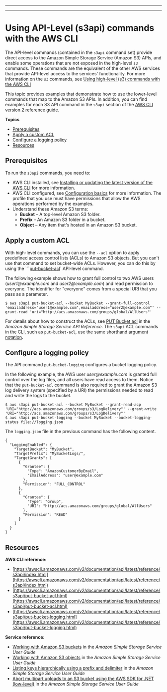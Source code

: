 --------

--------

# Using API\-Level \(s3api\) commands with the AWS CLI<a name="cli-services-s3-apicommands"></a>

The API\-level commands \(contained in the `s3api` command set\) provide direct access to the Amazon Simple Storage Service \(Amazon S3\) APIs, and enable some operations that are not exposed in the high\-level `s3` commands\. These commands are the equivalent of the other AWS services that provide API\-level access to the services' functionality\. For more information on the `s3` commands, see [Using high\-level \(s3\) commands with the AWS CLI](cli-services-s3-commands.md)

This topic provides examples that demonstrate how to use the lower\-level commands that map to the Amazon S3 APIs\. In addition, you can find examples for each S3 API command in the `s3api` section of the [AWS CLI version 2 reference guide](https://awscli.amazonaws.com/v2/documentation/api/latest/reference/s3api/index.html)\.

**Topics**
+ [Prerequisites](#cli-services-s3-apicommands-prereqs)
+ [Apply a custom ACL](#cli-services-s3-apicommands-acls)
+ [Configure a logging policy](#cli-services-s3-apicommands-logpol)
+ [Resources](#cli-services-s3-apicommands-resources)

## Prerequisites<a name="cli-services-s3-apicommands-prereqs"></a>

To run the `s3api` commands, you need to:
+ AWS CLI installed, see [Installing or updating the latest version of the AWS CLI](getting-started-install.md) for more information\.
+ AWS CLI configured, see [Configuration basics](cli-configure-quickstart.md) for more information\. The profile that you use must have permissions that allow the AWS operations performed by the examples\.
+ Understand these Amazon S3 terms:
  + **Bucket** – A top\-level Amazon S3 folder\.
  + **Prefix** – An Amazon S3 folder in a bucket\.
  + **Object** – Any item that's hosted in an Amazon S3 bucket\.

## Apply a custom ACL<a name="cli-services-s3-apicommands-acls"></a>

With high\-level commands, you can use the `--acl` option to apply predefined access control lists \(ACLs\) to Amazon S3 objects\. But you can't use that command to set bucket\-wide ACLs\. However, you can do this by using the ```[put\-bucket\-acl](https://awscli.amazonaws.com/v2/documentation/api/latest/reference/s3api/put-bucket-acl.html)` API\-level command\. 

The following example shows how to grant full control to two AWS users \(*user1@example\.com* and *user2@example\.com*\) and read permission to everyone\. The identifier for "everyone" comes from a special URI that you pass as a parameter\.

```
$ aws s3api put-bucket-acl --bucket MyBucket --grant-full-control 'emailaddress="user1@example.com",emailaddress="user2@example.com"' --grant-read 'uri="http://acs.amazonaws.com/groups/global/AllUsers"'
```

For details about how to construct the ACLs, see [PUT Bucket acl](https://docs.aws.amazon.com/AmazonS3/latest/API/RESTBucketPUTacl.html) in the *Amazon Simple Storage Service API Reference*\. The `s3api` ACL commands in the CLI, such as `put-bucket-acl`, use the same [shorthand argument notation](https://docs.aws.amazon.com/cli/latest/userguide/cli-usage-shorthand.html)\.

## Configure a logging policy<a name="cli-services-s3-apicommands-logpol"></a>

The API command `put-bucket-logging` configures a bucket logging policy\. 

In the following example, the AWS user *user@example\.com* is granted full control over the log files, and all users have read access to them\. Notice that the `put-bucket-acl` command is also required to grant the Amazon S3 log delivery system \(specified by a URI\) the permissions needed to read and write the logs to the bucket\.

```
$ aws s3api put-bucket-acl --bucket MyBucket --grant-read-acp 'URI="http://acs.amazonaws.com/groups/s3/LogDelivery"' --grant-write 'URI="http://acs.amazonaws.com/groups/s3/LogDelivery"'
$ aws s3api put-bucket-logging --bucket MyBucket --bucket-logging-status file://logging.json
```

The `logging.json` file in the previous command has the following content\.

```
{
  "LoggingEnabled": {
    "TargetBucket": "MyBucket",
    "TargetPrefix": "MyBucketLogs/",
    "TargetGrants": [
      {
        "Grantee": {
          "Type": "AmazonCustomerByEmail",
          "EmailAddress": "user@example.com"
        },
        "Permission": "FULL_CONTROL"
      },
      {
        "Grantee": {
          "Type": "Group",
          "URI": "http://acs.amazonaws.com/groups/global/AllUsers"
        },
        "Permission": "READ"
      }
    ]
  }
}
```

## Resources<a name="cli-services-s3-apicommands-resources"></a>

**AWS CLI reference:**
+ [https://awscli.amazonaws.com/v2/documentation/api/latest/reference/s3api/index.html](https://awscli.amazonaws.com/v2/documentation/api/latest/reference/s3api/index.html)
+ [https://awscli.amazonaws.com/v2/documentation/api/latest/reference/s3api/put-bucket-acl.html](https://awscli.amazonaws.com/v2/documentation/api/latest/reference/s3api/put-bucket-acl.html)
+ [https://awscli.amazonaws.com/v2/documentation/api/latest/reference/s3api/put-bucket-logging.html](https://awscli.amazonaws.com/v2/documentation/api/latest/reference/s3api/put-bucket-logging.html)

**Service reference:**
+ [Working with Amazon S3 buckets](https://docs.aws.amazon.com/AmazonS3/latest/dev/UsingBucket.html) in the *Amazon Simple Storage Service User Guide*
+ [Working with Amazon S3 objects](https://docs.aws.amazon.com/AmazonS3/latest/dev/UsingObjects.html) in the *Amazon Simple Storage Service User Guide*
+ [Listing keys hierarchically using a prefix and delimiter](https://docs.aws.amazon.com/AmazonS3/latest/dev/ListingKeysHierarchy.html) in the *Amazon Simple Storage Service User Guide*
+ [Abort multipart uploads to an S3 bucket using the AWS SDK for \.NET \(low\-level\)](https://docs.aws.amazon.com/AmazonS3/latest/dev/LLAbortMPUnet.html) in the *Amazon Simple Storage Service User Guide*